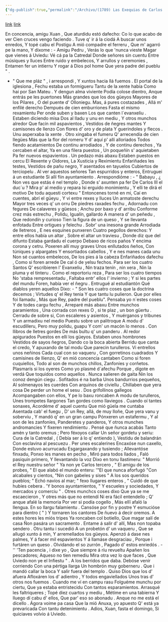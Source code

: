 ```yaml
---
{"dg-publish":true,"permalink":"/Archivo/(1789) Las Exequias de Carlos III en Oviedo/","tags":["#Siglo_18","central","Antonio_Balvidares_Argüelles","escrito","Sariego","a1789","poema"]}
---
```


[link](https://wikisource.org/wiki/Las_Exequias_de_Carlos_III_en_Oviedo)
[link](https://asturies.com/sites/default/files/escritores/exequias.txt)

En concencia, amigu Xuan ,
Que aturdidu estó dafecho: 
Co lo que acabo de ver
Cien cruces vengo faciendo . 
Tuve q' ir á la ciodá
A buscar unos enredos,
Y topé cabu el Postigu
A mió compadre el ferreru ,
Que m' agarró pe la mano, 
Y dixome : - Amigu Pedru , 
Verás lo que 'nunca vieste 
Magar que vienes á Uviedu: 
Vé cá pa la Catredal 
Donde señores sin cuentu 
Entre músiques y lluces 
Entre ruido y embelecos, 
Y arrullos y ceremonies , 
Entamen fer un intierru 
Y rogar á Dios pol home 
Que yera padre del pueblu " .
- " Que me pláz " , i arrespondi ,
Y xuntos hacia llá fuemos .
El portal de la iglesiona ,
Fechu estaba un formigueru
Tantu de la xente había
Como hai por San Mateu . 
Y dengun alma viviente 
Podía colose dientro, 
Anque entrás pe les puertones
Más grandes que los dos güeyos 
Mayores de los Pilares , 
O del puente d' Olloniegu. 
Mas, á pures costazades , 
Allá m' enfilé derecho 
Dempués de cien emburriones 
Fasta el mismo rexamientu 
Per onde suben y baxen 
Los que canten l´evanxeliu . 
Estaben diciendo misa 
Dos al lladu y unu en mediu , 
Y otros munchos alredor 
Que facín mil aspavientos , 
Vestidos de ñegres mantes 
Y camisones de llenzo 
Con flores d' oro y de plata 
Y guerindoles y flecos . 
Unu asperxaba la xente . 
Otro xingaba el fumeru 
Q' arrecendía de cien llegües 
Más que la flor del romeru 
Y d' aquí p' allí alloriados 
Todos fiendo acatamientos 
De continu arrodiados , 
Y de continu derechos , 
Ya cercaben el altar, 
Ya en una filera puestos , 
Un poqueñín s' aquietaben 
Pa fer nuevos espavientos . 
Un pedazo más abaxu 
Estaben puestos en cercu 
El Rexente y Oidores, 
La Xusticia y Reximientu 
Enfariñades les testes, 
Vestidos de pañu negro, 
Y asentados en tayuelos 
Cubiertos de terciopelu . 
Al ver aquestos señores 
Tan espurridos y enteros,
Entruguei á un estudiante 
Si allí fiin ayuntamiento . 
Arrespondióme : - " Babayu , 
¿ Non ves que estás é nel templo , 
Donde s' axunten pa fer 
De Carlos III el duc´u ?
 Mira p' al medio y repara
 Isi erguido monimientu ,
 Y elli te dirá el motivo
 De todu aquesti cortexu "
 Entoncenes torné en mi,
 Caí en cuentes, abrí el güeyu ,
 Y vi entre rexes y lluces
 Un armatoste derechu
 Mayor tres veces q' un orru
 De piedres raxades fechu ,
 Adornadu con fegures
 De calaveres y güesos ;
 Anchu por baxo y d' arribu
 Conforme crez más estrechu ,
 Polidu, Igualín, gallardo
 A manera d' un peñedu ,
 Que redondín y curioso
 Tien la figura de un queso ,
 Y se llevanta enfotadu
 Entre ortigues y felechu .
 Sobr' una inesona grande
 Arrodiada de lletreros ,
 E nes esquines punxeren
 Cuatro pegollos derechos:
 Y entre ellos había un altar ,
 Sobre el altar un traviesu ,
 Donde diz que del difunto
 Estaba gardadu el cuerpo
 Debaxo de ricos paños
 Y encima corona y cetru.
 Poxeren allí muy graves
 Unos enllutados ñeños,
 Con túniques y alpargates
Y ensortiados cabellos ,
Y e nes manes cada unu
 Non sé cuantos embelecos, 
De los pies á la cabeza 
Enfariñados dafechu , 
Como si foren arrede 
De cal ó de yelsu fechos. 
Para ser los cuatro Santos 
Q' escribieren l' Evanxeliu , 
Nin traza tenín , nin xera , 
Nin la pluma y el tinteru . 
Como el reportoriu reza , 
Para ser los cuatro tiempos
No 'staba rempresentadu , 
Faltaba entr' ellos l' invierno ; 
Y si les partes del mundu
Foren, había ver el ñegru . 
Entrugué al estudiantón 
Qué diablos yeren aquellos 
Dixo: - " Son les cuatro coses 
que la doctrina decemos ; 
Virtudes q' el Rey tenia 
Y que tantu lu pulieron. 
Que por elles foi llamadu , 
Más que Rey, padre del pueblu".
Pensaba yo n´estes coses 
Y de todes cargu fechu , 
Arreparé más abaxu 
Entre munchos paramientos , 
Una corrada con rexes 
O , si te plaz , un bon güertu . 
Cerradu de sobre si, 
Con escaleres y asientos , 
Y muérganos y tribunes 
Y un armadixu nel medio
Puestu sobre un palitroque 
A modu d' escudilleru, 
Pero muy polidu, guapu 
Y com' un macón lo menos . 
Con llibros de lletres gordes 
De más bultu q' un panderu . 
Al redor apigurados 
Puestos en ellí los güeyos. 
Estaben unos hombrones 
Vestidos de sayos ñegros, 
Dando co la boca abierta 
Berridu que canta el credo, 
Y apuxando de tal modu 
Que parecin turulleros. 
Vi entrellos unos neñinos 
Cada cual con so vaqueru , 
Con gorretinos cuadrados 
Y camisines de llienzo, 
Q' en mió concencia cantaben 
Como si foren cuquiellos, 
Todo al son de munchos chillos,
Zanfoníes y corñetos. 
Plasmarís si los oyeres 
Como yo plasmé d´afechu 
Porque , dígote en verdá 
Que toquidos como aquellos .
Nunca salieren de gaita
Nin los conoz dengún ciegu . 
Sofitados é na barba 
Unos bandurrios pequeños,
Al solmenayos les cuerdes
Con arquinos de civiellu ,
Chillaben que yera cosa
De perder un home el sesu .
Dos grifollinos gallegos
Acompangaben con ellos,
Y pe lo baxu roncaben
A modu de turulleros,
Unes trompetes llargones
Tan gordes como llaviegos .
Cuando oí tantes sonaxes,
Acordéme d' aquel cuentu
Que mió güela me cuntaba
Asentada cab' el fuegu ,
D' un Rey, allá, de muy lloñe,
Que yera vanu y soberviu ,
Y mandó q' en un gran campu
Pónxeren un estafermu ,
Y al son de les zanfoníes,
Panderetes y panderos,
Y otros munches andromancies
Y fixeren rendimientu .
 Pensé que ñunca acabás
Tanto amén y tanto oremus ;
Pero féxoyos callar
Un señor gordetu y seriu:
Cura de la Catredal ,
( Debía ser á lo q' entiendo ),
Vestidu de balandrán
Con esclavina al pescuezu .
Per unes escalerines
Encaxóse nun caxello,
Donde estuvo acurrucadu
Esgargaxando y tusiendo ;
Allevantóse finxadu,
Ponxo les manes en pecho ,
Miró para todos llados ,
Faló pasiquín primero,
Y llevantando la voz
Dixo en tonu llastimeru:
" Morrió el Rey nuestru señor
" Ya non ye Carlos tercero ,
" El amigu de los probes,
" El que alabó el mundo enteru:
'"El que nunca aforfugó
"Con alcabales y cientos, 
"Nin con gabeles y sises 
" A los sos queridos pueblos; 
" Echó navíos al mar;
" fexo llugares enteros , 
" Cuidó de que hubíes cebera . 
'Y bonos ayuntamientos, 
" Y escueles y sociedades,
Y mercados y comerciu " . 
Otres munchcs coses dixo 
Que ya se me escaecieron , 
Y otres más que no entendí
Ni era fácil entendello ; 
Q' anque afalé la memoria 
Por ver si podía cogello , 
Más ellï afaló la llengua. 
En so llargu falamientu . 
Cansóse por fin y postre 
Y esmucióse para dientro ( " ) 
Y tornaren los cantores 
De ñuevo á decir oremos.
A estes hores les miós tripes 
Ya roncaben col botiello,
Que magar salí de casa 
Ñon pasára un sacramento . 
Entame á salir d' allí, 
Mas non topaba sendero . 
Otru tantu i sucedió 
A un probetón d' un vaqueru , 
Que se allugó xunto á min, 
Y arremellados los güeyos. 
Apenzó á dase nes palmes, 
Y á facer mil espavientos 
Y á llamáse desgraciau , 
Porque i furtáren un queso . 
Olvidando el so zurrón , 
Pagado d' estos enriedós .
-'' 'Ten pacencia , i dixe yo ,
Que siempre á ríu revueltu 
Apañen los pescadores; 
Aqueso no tien remediu 
Mira otra vez lo que faces , 
Que Uviedo non ye el Infiestu " . 
A los berridos que daba. 
Debóse venir corriendo
Con una pértiga llarga 
Un hombrón muy goberneru . 
Que i mandó callar la boca 
Y salir fuera del templo . 
Quiso Dios que los d' afuera 
Afloxáren los d' adientro , 
Y todos engaviellados 
Unos tras d' otros nos fuemos .
Cuando me ví en campu rasu 
Folguéme munchu por ciertu, 
Que ya estaba entristecidu 
Con tantos esparamientos. 
Arrasqué les faltriqueres ; 
Topé  diez cuartos y mediu , 
Métíme en una tabierna 
Y lluego dí cabu d' ellos, 
Que par' eso so abonadu . 
Anque no me está el dicello . 
Ágora voime pa casa 
Que la mió Anuxa, yo apuesto 
Q' está ya prevaricada 
Con tantu detenimientu . 
Adios, Xuan, fasta el domingo, 
Si quiciaves volvio á Uviedo.